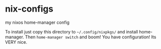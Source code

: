 # nix-configs

my nixos home-manager config

To install just copy this directory to `~/.config/nixpkgs/` and install home-manager. Then `home-manager switch` and boom! You have configuration! Its VERY nice.
